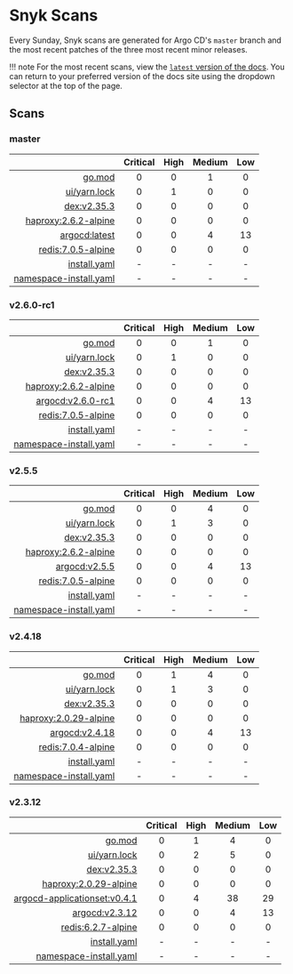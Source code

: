 # Snyk Scans

Every Sunday, Snyk scans are generated for Argo CD's `master` branch and the most recent patches of the three most
recent minor releases.

!!! note
    For the most recent scans, view the [`latest` version of the docs](https://argo-cd.readthedocs.io/en/latest/snyk/).
    You can return to your preferred version of the docs site using the dropdown selector at the top of the page.

## Scans

### master

|    | Critical | High | Medium | Low |
|---:|:--------:|:----:|:------:|:---:|
| [go.mod](master/argocd-test.html) | 0 | 0 | 1 | 0 |
| [ui/yarn.lock](master/argocd-test.html) | 0 | 1 | 0 | 0 |
| [dex:v2.35.3](master/ghcr.io_dexidp_dex_v2.35.3.html) | 0 | 0 | 0 | 0 |
| [haproxy:2.6.2-alpine](master/haproxy_2.6.2-alpine.html) | 0 | 0 | 0 | 0 |
| [argocd:latest](master/quay.io_argoproj_argocd_latest.html) | 0 | 0 | 4 | 13 |
| [redis:7.0.5-alpine](master/redis_7.0.5-alpine.html) | 0 | 0 | 0 | 0 |
| [install.yaml](master/argocd-iac-install.html) | - | - | - | - |
| [namespace-install.yaml](master/argocd-iac-namespace-install.html) | - | - | - | - |

### v2.6.0-rc1

|    | Critical | High | Medium | Low |
|---:|:--------:|:----:|:------:|:---:|
| [go.mod](v2.6.0-rc1/argocd-test.html) | 0 | 0 | 1 | 0 |
| [ui/yarn.lock](v2.6.0-rc1/argocd-test.html) | 0 | 1 | 0 | 0 |
| [dex:v2.35.3](v2.6.0-rc1/ghcr.io_dexidp_dex_v2.35.3.html) | 0 | 0 | 0 | 0 |
| [haproxy:2.6.2-alpine](v2.6.0-rc1/haproxy_2.6.2-alpine.html) | 0 | 0 | 0 | 0 |
| [argocd:v2.6.0-rc1](v2.6.0-rc1/quay.io_argoproj_argocd_v2.6.0-rc1.html) | 0 | 0 | 4 | 13 |
| [redis:7.0.5-alpine](v2.6.0-rc1/redis_7.0.5-alpine.html) | 0 | 0 | 0 | 0 |
| [install.yaml](v2.6.0-rc1/argocd-iac-install.html) | - | - | - | - |
| [namespace-install.yaml](v2.6.0-rc1/argocd-iac-namespace-install.html) | - | - | - | - |

### v2.5.5

|    | Critical | High | Medium | Low |
|---:|:--------:|:----:|:------:|:---:|
| [go.mod](v2.5.5/argocd-test.html) | 0 | 0 | 4 | 0 |
| [ui/yarn.lock](v2.5.5/argocd-test.html) | 0 | 1 | 3 | 0 |
| [dex:v2.35.3](v2.5.5/ghcr.io_dexidp_dex_v2.35.3.html) | 0 | 0 | 0 | 0 |
| [haproxy:2.6.2-alpine](v2.5.5/haproxy_2.6.2-alpine.html) | 0 | 0 | 0 | 0 |
| [argocd:v2.5.5](v2.5.5/quay.io_argoproj_argocd_v2.5.5.html) | 0 | 0 | 4 | 13 |
| [redis:7.0.5-alpine](v2.5.5/redis_7.0.5-alpine.html) | 0 | 0 | 0 | 0 |
| [install.yaml](v2.5.5/argocd-iac-install.html) | - | - | - | - |
| [namespace-install.yaml](v2.5.5/argocd-iac-namespace-install.html) | - | - | - | - |

### v2.4.18

|    | Critical | High | Medium | Low |
|---:|:--------:|:----:|:------:|:---:|
| [go.mod](v2.4.18/argocd-test.html) | 0 | 1 | 4 | 0 |
| [ui/yarn.lock](v2.4.18/argocd-test.html) | 0 | 1 | 3 | 0 |
| [dex:v2.35.3](v2.4.18/ghcr.io_dexidp_dex_v2.35.3.html) | 0 | 0 | 0 | 0 |
| [haproxy:2.0.29-alpine](v2.4.18/haproxy_2.0.29-alpine.html) | 0 | 0 | 0 | 0 |
| [argocd:v2.4.18](v2.4.18/quay.io_argoproj_argocd_v2.4.18.html) | 0 | 0 | 4 | 13 |
| [redis:7.0.4-alpine](v2.4.18/redis_7.0.4-alpine.html) | 0 | 0 | 0 | 0 |
| [install.yaml](v2.4.18/argocd-iac-install.html) | - | - | - | - |
| [namespace-install.yaml](v2.4.18/argocd-iac-namespace-install.html) | - | - | - | - |

### v2.3.12

|    | Critical | High | Medium | Low |
|---:|:--------:|:----:|:------:|:---:|
| [go.mod](v2.3.12/argocd-test.html) | 0 | 1 | 4 | 0 |
| [ui/yarn.lock](v2.3.12/argocd-test.html) | 0 | 2 | 5 | 0 |
| [dex:v2.35.3](v2.3.12/ghcr.io_dexidp_dex_v2.35.3.html) | 0 | 0 | 0 | 0 |
| [haproxy:2.0.29-alpine](v2.3.12/haproxy_2.0.29-alpine.html) | 0 | 0 | 0 | 0 |
| [argocd-applicationset:v0.4.1](v2.3.12/quay.io_argoproj_argocd-applicationset_v0.4.1.html) | 0 | 4 | 38 | 29 |
| [argocd:v2.3.12](v2.3.12/quay.io_argoproj_argocd_v2.3.12.html) | 0 | 0 | 4 | 13 |
| [redis:6.2.7-alpine](v2.3.12/redis_6.2.7-alpine.html) | 0 | 0 | 0 | 0 |
| [install.yaml](v2.3.12/argocd-iac-install.html) | - | - | - | - |
| [namespace-install.yaml](v2.3.12/argocd-iac-namespace-install.html) | - | - | - | - |
